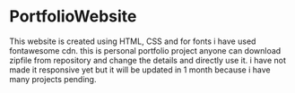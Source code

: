 # PortfolioWebsite
This website is created using HTML, CSS and for fonts i have used fontawesome cdn.
this is personal portfolio project anyone can download zipfile from repository and change the details and directly use it.
i have not made it responsive yet but it will be updated in 1 month because i have many projects pending.
